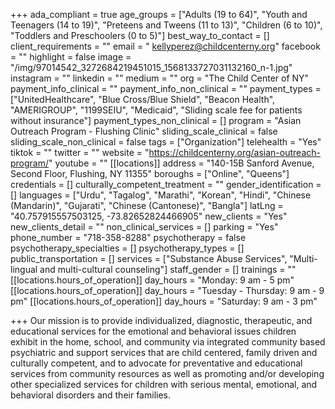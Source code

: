 +++
ada_compliant = true
age_groups = ["Adults (19 to 64)", "Youth and Teenagers (14 to 19)", "Preteens and Tweens (11 to 13)", "Children (6 to 10)", "Toddlers and Preschoolers (0 to 5)"]
best_way_to_contact = []
client_requirements = ""
email = " kellyperez@childcenterny.org"
facebook = ""
highlight = false
image = "/img/97014542_3272684219451015_1568133727031132160_n-1.jpg"
instagram = ""
linkedin = ""
medium = ""
org = "The Child Center of NY"
payment_info_clinical = ""
payment_info_non_clinical = ""
payment_types = ["UnitedHealthcare", "Blue Cross/Blue Shield", "Beacon Health", "AMERIGROUP", "1199SEIU", "Medicaid", "Sliding scale fee for patients without insurance"]
payment_types_non_clinical = []
program = "Asian Outreach Program - Flushing Clinic"
sliding_scale_clinical = false
sliding_scale_non_clinical = false
tags = ["Organization"]
telehealth = "Yes"
tiktok = ""
twitter = ""
website = "https://childcenterny.org/asian-outreach-program/"
youtube = ""
[[locations]]
address = "140-15B Sanford Avenue, Second Floor, Flushing, NY 11355"
boroughs = ["Online", "Queens"]
credentials = []
culturally_competent_treatment = ""
gender_identification = []
languages = ["Urdu", "Tagalog", "Marathi", "Korean", "Hindi", "Chinese (Mandarin)", "Gujarati", "Chinese (Cantonese)", "Bangla"]
latLng = "40.757915557503125, -73.82652824466905"
new_clients = "Yes"
new_clients_detail = ""
non_clinical_services = []
parking = "Yes"
phone_number = "718-358-8288"
psychotherapy = false
psychotherapy_specialties = []
psychotherapy_types = []
public_transportation = []
services = ["Substance Abuse Services", "Multi-lingual and multi-cultural counseling"]
staff_gender = []
trainings = ""
[[locations.hours_of_operation]]
day_hours = "Monday: 9 am - 5 pm"
[[locations.hours_of_operation]]
day_hours = "Tuesday - Thursday: 9 am - 9 pm"
[[locations.hours_of_operation]]
day_hours = "Saturday: 9 am - 3 pm"

+++
Our mission is to provide individualized, diagnostic, therapeutic, and educational services for the emotional and behavioral issues children exhibit in the home, school, and community via integrated community based psychiatric and support services that are child centered, family driven and culturally competent, and to advocate for preventative and educational services from community resources as well as promoting and/or developing other specialized services for children with serious mental, emotional, and behavioral disorders and their families.